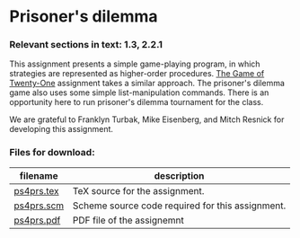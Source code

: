 # Prisoner's dilemma

### Relevant sections in text: 1.3, 2.2.1

This assignment presents a simple game-playing program, in which strategies are represented as higher-order procedures. [The Game of Twenty-One](../ps2tw1/readme.html) assignment takes a similar approach. The prisoner's dilemma game also uses some simple list-manipulation commands. There is an opportunity here to run prisoner's dilemma tournament for the class.

We are grateful to Franklyn Turbak, Mike Eisenberg, and Mitch Resnick for developing this assignment.

### Files for download:

| filename | description |
| --- | --- |
| [ps4prs.tex](ps4prs.tex) | TeX source for the assignment. |
| [ps4prs.scm](ps4prs.scm) | Scheme source code required for this assignment. |
| [ps4prs.pdf](ps4prs.pdf) | PDF file of the assignemnt |
